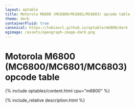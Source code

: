 ```yaml
---
layout: optable
title: Motorola M6800 (MC6800/MC6801/MC6803) opcode table
theme: dark
containerFluid: true
canonical: https://tobiasvl.github.io/optable/m6800/dark
ogimage: /assets/opengraph-image-dark.png
---
```


<h1>Motorola M6800 (MC6800/<span class="variant">MC6801</span>/<span class="variant-2">MC6803</span>) opcode table<!-- (<a href="{{ "/Opcodes.json" | relative_url }}">JSON</a>)--></h1>

{% include optables/content.html cpu="m6800" %}

{% include_relative description.html %}

